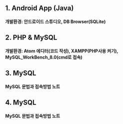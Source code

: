## 1. Android App (Java)
#### 개발환경: 안드로이드 스튜디오, DB Browser(SQLite)
## 2. PHP & MySQL
#### 개발환경: Atom 에디터(코드 작성), XAMPP(PHP사용 켜기), MySQL_WorkBench_8.0(cmd로 접속)
## 3. MySQL
#### MySQL 문법과 접속방법 노트
## 4. MySQL
#### MySQL 문법과 접속방법 노트

